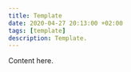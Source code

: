 ```yaml
---
title: Template
date: 2020-04-27 20:13:00 +02:00
tags: [template]
description: Template.
---
```


Content here.
